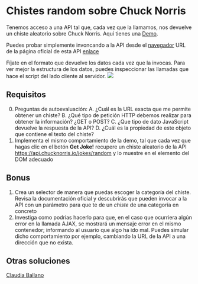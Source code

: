 # Chistes random sobre Chuck Norris

Tenemos acceso a una API tal que, cada vez que la llamamos, nos devuelve un chiste aleatorio sobre Chuck Norris.
Aquí tienes una [Demo](https://js-beginners.github.io/random-joke-api-project/).

Puedes probar simplemente invoncando a la API desde el [navegador](https://api.chucknorris.io/jokes/random)
URL de la página oficial de esta API [enlace](https://api.chucknorris.io/)

Fíjate en el formato que devuelve los datos cada vez que la invocas. Para ver mejor la estructura de los datos, puedes inspeccionar las llamadas que hace el script del 
lado cliente al servidor.
![](inspector.png)

## Requisitos

0. Preguntas de autoevaluación:
   A. ¿Cuál es la URL exacta que me permite obtener un chiste?
   B. ¿Qué tipo de petición HTTP debemos realizar para obtener la información? ¿GET o POST?
   C. ¿Que tipo de dato JavaScript devuelve la respuesta de la API?
   D. ¿Cuál es la propiedad de este objeto que contiene el texto del chiste?
2. Implementa el mismo comportamiento de la demo, tal que cada vez que hagas clic en el botón __Get Joke!__ recupere un chiste aleatorio de la API https://api.chucknorris.io/jokes/random y lo muestre en el elemento del DOM adecuado

## Bonus

1. Crea un selector de manera que puedas escoger la categoría del chiste. Revisa la documentación oficial y descubrirás que pueden invocar a la API con un parámetro para que te de un _chiste_ de una categoría en concreto
2. Investiga como podrias hacerlo para que, en el caso que ocurriera algún error en la llamada AJAX, se mostrará un mensaje error en el mismo contenedor; informando al usuario que algo ha ido mal. Puedes simular dicho comportamiento por ejemplo, cambiando la URL de la API a una dirección que no exista.

## Otras soluciones

[Claudia Ballano](https://github.com/claudiaballano/random-joke-api-project)

